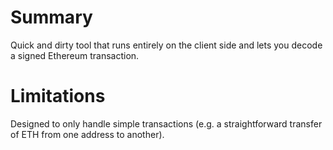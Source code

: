 # Summary
Quick and dirty tool that runs entirely on the client side and lets you decode a signed Ethereum transaction.

# Limitations
Designed to only handle simple transactions (e.g. a straightforward transfer of ETH from one address to another).
